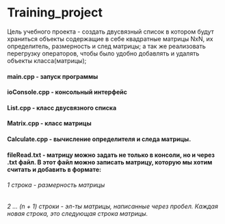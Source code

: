 # Training_project

Цель учебного проекта - создать двусвязный список в котором будут храниться объекты содержащие в себе квадратные матрицы NxN, их определитель, размерность и след матрицы; а так же реализовать перегрузку операторов, чтобы было удобно добавлять и удалять объекты класса(матрицы);

#### main.cpp - запуск программы
#### ioConsole.cpp - консольный интерфейс
#### List.cpp - класс двусвязного списка
#### Matrix.cpp - класс матрицы
#### Calculate.cpp - вычисление определителя и следа матрицы.

#### fileRead.txt - матрицу можно задать не только в консоли, но и через .txt файл. В этот файл можно записать матрицу, которую мы хотим считать и добавить в формате:
###### 1 строка - размерность матрицы
###### 2 ... (n + 1) строки - эл-ты матрицы, написанные через пробел. Каждая новая строка, это следующая строка матрицы.
